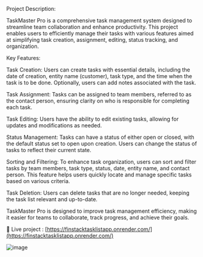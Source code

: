 Project Description:

TaskMaster Pro is a comprehensive task management system designed to streamline team collaboration and enhance productivity. This project enables users to efficiently manage their tasks with various features aimed at simplifying task creation, assignment, editing, status tracking, and organization.

Key Features:

Task Creation: Users can create tasks with essential details, including the date of creation, entity name (customer), task type, and the time when the task is to be done. Optionally, users can add notes associated with the task.

Task Assignment: Tasks can be assigned to team members, referred to as the contact person, ensuring clarity on who is responsible for completing each task.

Task Editing: Users have the ability to edit existing tasks, allowing for updates and modifications as needed.

Status Management: Tasks can have a status of either open or closed, with the default status set to open upon creation. Users can change the status of tasks to reflect their current state.

Sorting and Filtering: To enhance task organization, users can sort and filter tasks by team members, task type, status, date, entity name, and contact person. This feature helps users quickly locate and manage specific tasks based on various criteria.

Task Deletion: Users can delete tasks that are no longer needed, keeping the task list relevant and up-to-date.

TaskMaster Pro is designed to improve task management efficiency, making it easier for teams to collaborate, track progress, and achieve their goals.


 📄 Live project : [https://finstacktasklistapp.onrender.com/](https://finstacktasklistapp.onrender.com/)



![image](https://github.com/user-attachments/assets/e8f80639-c578-4397-90c9-c73226de27e8)

